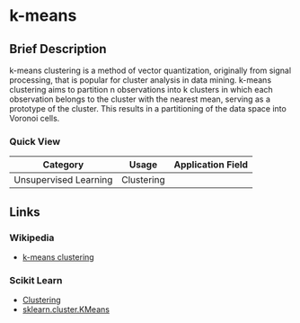 # k-means

## Brief Description

k-means clustering is a method of vector quantization, originally from signal processing, that is popular for cluster analysis in data mining. k-means clustering aims to partition n observations into k clusters in which each observation belongs to the cluster with the nearest mean, serving as a prototype of the cluster. This results in a partitioning of the data space into Voronoi cells.

### Quick View

Category|Usage|Application Field
--------|-----|-----------------
Unsupervised Learning|Clustering|

## Links

### Wikipedia

* [k-means clustering](https://en.wikipedia.org/wiki/K-means_clustering)

### Scikit Learn

* [Clustering](http://scikit-learn.org/stable/modules/clustering.html)
* [sklearn.cluster.KMeans](http://scikit-learn.org/stable/modules/generated/sklearn.cluster.KMeans.html#sklearn.cluster.KMeans)
